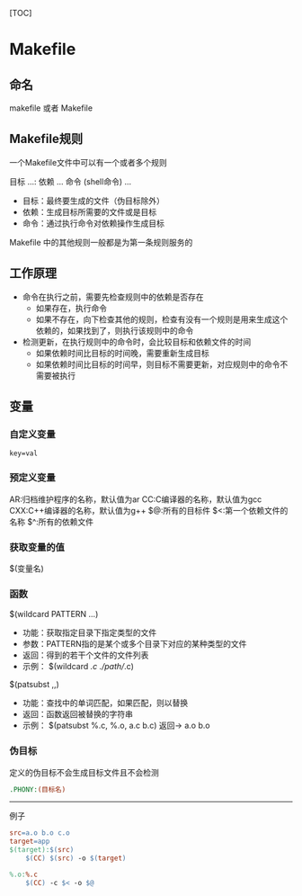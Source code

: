 [TOC]
# Makefile
## 命名 
makefile 或者 Makefile
## Makefile规则
一个Makefile文件中可以有一个或者多个规则

目标 ...: 依赖 ...
    命令 (shell命令)
    ...

- 目标：最终要生成的文件（伪目标除外）
- 依赖：生成目标所需要的文件或是目标
- 命令：通过执行命令对依赖操作生成目标

Makefile 中的其他规则一般都是为第一条规则服务的
## 工作原理
- 命令在执行之前，需要先检查规则中的依赖是否存在
    - 如果存在，执行命令
    - 如果不存在，向下检查其他的规则，检查有没有一个规则是用来生成这个依赖的，如果找到了，则执行该规则中的命令
- 检测更新，在执行规则中的命令时，会比较目标和依赖文件的时间
    - 如果依赖时间比目标的时间晚，需要重新生成目标
    - 如果依赖时间比目标的时间早，则目标不需要更新，对应规则中的命令不需要被执行

## 变量
### 自定义变量
```make
key=val
```

### 预定义变量
AR:归档维护程序的名称，默认值为ar
CC:C编译器的名称，默认值为gcc
CXX:C++编译器的名称，默认值为g++
$@:所有的目标件
$<:第一个依赖文件的名称
$^:所有的依赖文件
### 获取变量的值
$(变量名)

### 函数
$(wildcard PATTERN ...)
- 功能：获取指定目录下指定类型的文件
- 参数：PATTERN指的是某个或多个目录下对应的某种类型的文件
- 返回：得到的若干个文件的文件列表
- 示例：
    $(wildcard *.c ./path/*.c)

$(patsubst <pattern>,<replacement>,<text>)
- 功能：查找<text>中的单词匹配<pattern>，如果匹配，则以<replacement>替换
- 返回：函数返回被替换的字符串
- 示例：
    $(patsubst %.c, %.o, a.c b.c)
    返回-> a.o b.o


### 伪目标
定义的伪目标不会生成目标文件且不会检测
```Makefile
.PHONY:(目标名)
```

---
例子
```Makefile
src=a.o b.o c.o
target=app
$(target):$(src)
    $(CC) $(src) -o $(target)

%.o:%.c
    $(CC) -c $< -o $@
```